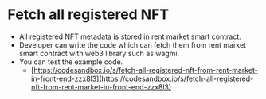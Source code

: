 # Fetch all registered NFT

* All registered NFT metadata is stored in rent market smart contract.
* Developer can write the code which can fetch them from rent market smart contract with web3 library such as wagmi.
* You can test the example code.
  * [https://codesandbox.io/s/fetch-all-registered-nft-from-rent-market-in-front-end-zzx8l3](https://codesandbox.io/s/fetch-all-registered-nft-from-rent-market-in-front-end-zzx8l3)
